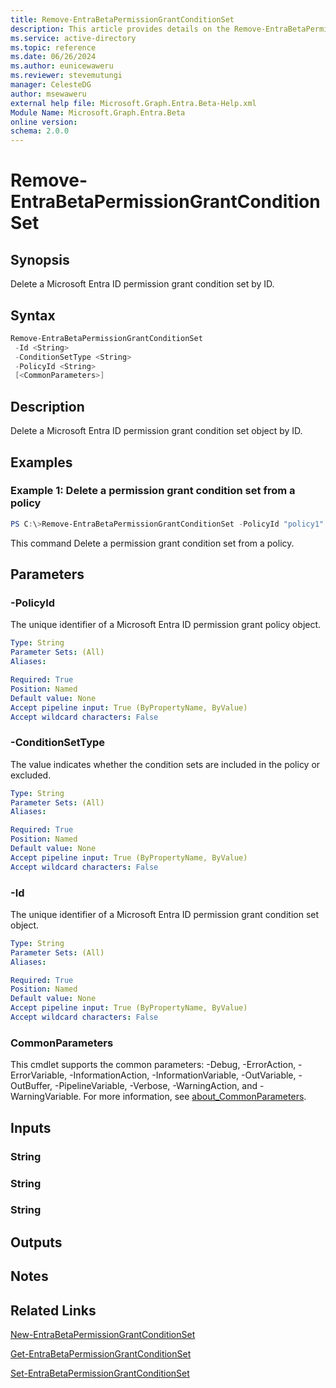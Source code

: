 ```yaml
---
title: Remove-EntraBetaPermissionGrantConditionSet
description: This article provides details on the Remove-EntraBetaPermissionGrantConditionSet command.
ms.service: active-directory
ms.topic: reference
ms.date: 06/26/2024
ms.author: eunicewaweru
ms.reviewer: stevemutungi
manager: CelesteDG
author: msewaweru
external help file: Microsoft.Graph.Entra.Beta-Help.xml
Module Name: Microsoft.Graph.Entra.Beta
online version:
schema: 2.0.0
---
```


# Remove-EntraBetaPermissionGrantConditionSet

## Synopsis
Delete a Microsoft Entra ID permission grant condition set by ID.

## Syntax

```powershell
Remove-EntraBetaPermissionGrantConditionSet 
 -Id <String> 
 -ConditionSetType <String> 
 -PolicyId <String>
 [<CommonParameters>]
```

## Description
Delete a Microsoft Entra ID permission grant condition set object by ID.

## Examples

### Example 1: Delete a permission grant condition set from a policy
```powershell
PS C:\>Remove-EntraBetaPermissionGrantConditionSet -PolicyId "policy1" -ConditionSetType "excludes" -Id "665a9903-0398-48ab-b4e9-7a570d468b66"
```
This command  Delete a permission grant condition set from a policy.

## Parameters

### -PolicyId
The unique identifier of a Microsoft Entra ID permission grant policy object.

```yaml
Type: String
Parameter Sets: (All)
Aliases:

Required: True
Position: Named
Default value: None
Accept pipeline input: True (ByPropertyName, ByValue)
Accept wildcard characters: False
```

### -ConditionSetType
The value indicates whether the condition sets are included in the policy or excluded.

```yaml
Type: String
Parameter Sets: (All)
Aliases:

Required: True
Position: Named
Default value: None
Accept pipeline input: True (ByPropertyName, ByValue)
Accept wildcard characters: False
```

### -Id
The unique identifier of a Microsoft Entra ID permission grant condition set object.

```yaml
Type: String
Parameter Sets: (All)
Aliases:

Required: True
Position: Named
Default value: None
Accept pipeline input: True (ByPropertyName, ByValue)
Accept wildcard characters: False
```

### CommonParameters
This cmdlet supports the common parameters: -Debug, -ErrorAction, -ErrorVariable, -InformationAction, -InformationVariable, -OutVariable, -OutBuffer, -PipelineVariable, -Verbose, -WarningAction, and -WarningVariable. For more information, see [about_CommonParameters](https://go.microsoft.com/fwlink/?LinkID=113216).

## Inputs

### String
### String
### String
## Outputs

## Notes

## Related Links

[New-EntraBetaPermissionGrantConditionSet](New-EntraBetaPermissionGrantConditionSet.md)

[Get-EntraBetaPermissionGrantConditionSet](Get-EntraBetaPermissionGrantConditionSet.md)

[Set-EntraBetaPermissionGrantConditionSet](Set-EntraBetaPermissionGrantConditionSet.md)


